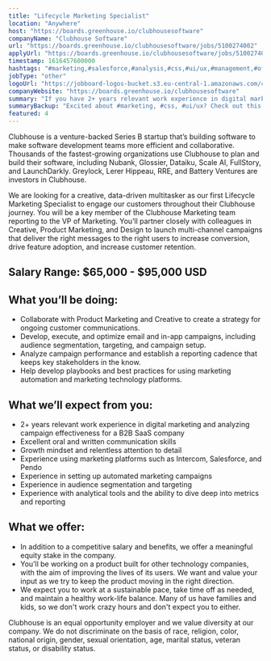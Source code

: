 ```yaml
---
title: "Lifecycle Marketing Specialist"
location: "Anywhere"
host: "https://boards.greenhouse.io/clubhousesoftware"
companyName: "Clubhouse Software"
url: "https://boards.greenhouse.io/clubhousesoftware/jobs/5100274002"
applyUrl: "https://boards.greenhouse.io/clubhousesoftware/jobs/5100274002#app"
timestamp: 1616457600000
hashtags: "#marketing,#salesforce,#analysis,#css,#ui/ux,#management,#office,#optimization"
jobType: "other"
logoUrl: "https://jobboard-logos-bucket.s3.eu-central-1.amazonaws.com/clubhouse-software"
companyWebsite: "https://boards.greenhouse.io/clubhousesoftware"
summary: "If you have 2+ years relevant work experience in digital marketing and analyzing campaign effectiveness for a B2B SaaS company, Clubhouse Software is looking for someone with your skillset."
summaryBackup: "Excited about #marketing, #css, #ui/ux? Check out this job post!"
featured: 4
---
```


Clubhouse is a venture-backed Series B startup that’s building software to make software development teams more efficient and collaborative. Thousands of the fastest-growing organizations use Clubhouse to plan and build their software, including Nubank, Glossier, Dataiku, Scale AI, FullStory, and LaunchDarkly. Greylock, Lerer Hippeau, RRE, and Battery Ventures are investors in Clubhouse. 

We are looking for a creative, data-driven multitasker as our first Lifecycle Marketing Specialist to engage our customers throughout their Clubhouse journey. You will be a key member of the Clubhouse Marketing team reporting to the VP of Marketing. You’ll partner closely with colleagues in Creative, Product Marketing, and Design to launch multi-channel campaigns that deliver the right messages to the right users to increase conversion, drive feature adoption, and increase customer retention.

## Salary Range: $65,000 - $95,000 USD

## What you’ll be doing:

*   Collaborate with Product Marketing and Creative to create a strategy for ongoing customer communications. 
*   Develop, execute, and optimize email and in-app campaigns, including audience segmentation, targeting, and campaign setup.
*   Analyze campaign performance and establish a reporting cadence that keeps key stakeholders in the know.
*   Help develop playbooks and best practices for using marketing automation and marketing technology platforms.

## What we’ll expect from you:

*   2+ years relevant work experience in digital marketing and analyzing campaign effectiveness for a B2B SaaS company
*   Excellent oral and written communication skills 
*   Growth mindset and relentless attention to detail 
*   Experience using marketing platforms such as Intercom, Salesforce, and Pendo
*   Experience in setting up automated marketing campaigns
*   Experience in audience segmentation and targeting
*   Experience with analytical tools and the ability to dive deep into metrics and reporting

## What we offer:

*   In addition to a competitive salary and benefits, we offer a meaningful equity stake in the company.
*   You’ll be working on a product built for other technology companies, with the aim of improving the lives of its users. We want and value your input as we try to keep the product moving in the right direction.
*   We expect you to work at a sustainable pace, take time off as needed, and maintain a healthy work-life balance. Many of us have families and kids, so we don't work crazy hours and don't expect you to either.

Clubhouse is an equal opportunity employer and we value diversity at our company. We do not discriminate on the basis of race, religion, color, national origin, gender, sexual orientation, age, marital status, veteran status, or disability status.
